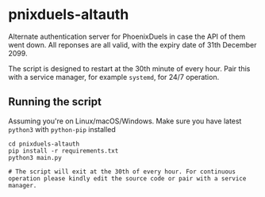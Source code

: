 # pnixduels-altauth
Alternate authentication server for PhoenixDuels in case the API of them went down. All reponses are all valid, with the expiry date of 31th December 2099.

The script is designed to restart at the 30th minute of every hour. Pair this with a service manager, for example `systemd`, for 24/7 operation.

## Running the script
Assuming you're on Linux/macOS/Windows. Make sure you have latest `python3` with `python-pip` installed

```
cd pnixduels-altauth
pip install -r requirements.txt
python3 main.py

# The script will exit at the 30th of every hour. For continuous operation please kindly edit the source code or pair with a service manager.
```
